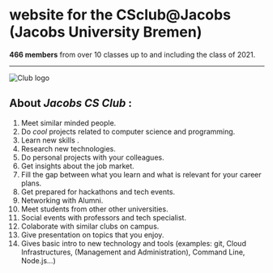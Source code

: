 # website for the CSclub@Jacobs (Jacobs University Bremen)

**466 members** from over 10 classes up to and including the class of 2021.

---

![Club logo](https://github.com/jacobsCSclub/ws/blob/master/images/logo.jpg?? "The 2013 graphic from the Facebook group")

## About _Jacobs CS Club_ :
1. Meet similar minded people.
2. Do _cool_ projects related to computer science and programming.
3. Learn new skills .
4. Research new technologies.
5. Do personal projects with your colleagues.
6. Get insights about the job market.
7. Fill the gap between what you learn and what is relevant for your career plans.
8. Get prepared for hackathons and tech events.
9. Networking with Alumni.
10. Meet students from other other universities.
11. Social events with professors and tech specialist.
12. Colaborate with similar clubs on campus.
13. Give presentation on topics that you enjoy.
14. Gives basic intro to new technology and tools (examples: git, Cloud Infrastructures, (Management and Administration), Command Line, Node.js...)
